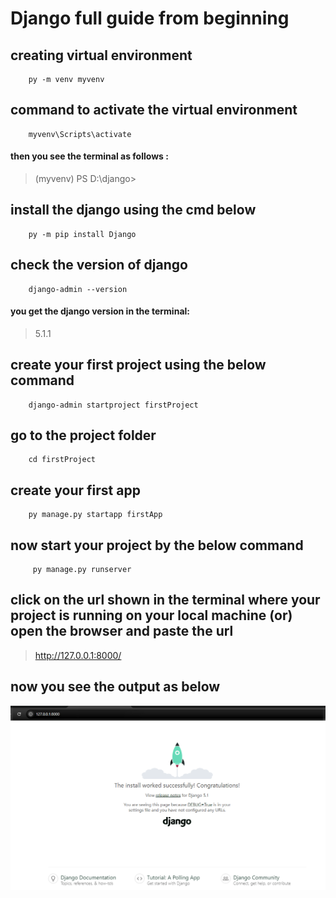 # Django full guide from beginning
## creating virtual environment 
``` 
    py -m venv myvenv    
```
## command to activate the virtual environment
```
    myvenv\Scripts\activate
```
 #### then you see the terminal as follows :
 > (myvenv) PS D:\django>

## install the django using the cmd below

```
    py -m pip install Django
```
## check the version of django

```
    django-admin --version
```
#### you get the django version in the terminal:
> 5.1.1

## create your first project using the below command

```
    django-admin startproject firstProject  
```
## go to the project folder

```
    cd firstProject
```
## create your first app

```
    py manage.py startapp firstApp
```
## now start your project by the below command

```
     py manage.py runserver
```
## click on the url shown in the terminal where your project is running on your local machine (or) open the browser and paste the url 

> http://127.0.0.1:8000/

## now you see the output as below 

![ output page ](./page.png " Now successfully running your project ")
